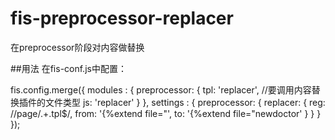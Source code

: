 # fis-preprocessor-replacer
在preprocessor阶段对内容做替换

##用法
在fis-conf.js中配置：


fis.config.merge({
    modules : {
        preprocessor: {
            tpl: 'replacer',  //要调用内容替换插件的文件类型
            js: 'replacer'
        }
    },
    settings : {
        preprocessor: {
            replacer: {
                reg: /\/page\/.+\.tpl$/,
                from: '{%extend file="',
                to: '{%extend file="newdoctor'
            }
        }
    }
});
